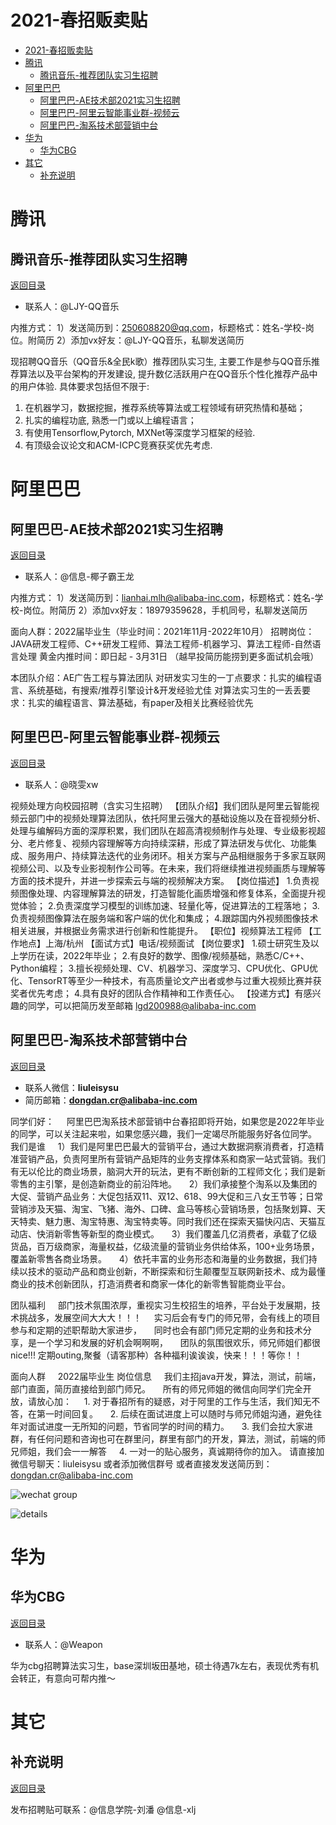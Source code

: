 # 2021-春招贩卖贴


<!-- @import "[TOC]" {cmd="toc" depthFrom=1 depthTo=6 orderedList=false} -->

<!-- code_chunk_output -->

- [2021-春招贩卖贴](#2021-春招贩卖贴)
- [腾讯](#腾讯)
  - [腾讯音乐-推荐团队实习生招聘](#腾讯音乐-推荐团队实习生招聘)
- [阿里巴巴](#阿里巴巴)
  - [阿里巴巴-AE技术部2021实习生招聘](#阿里巴巴-ae技术部2021实习生招聘)
  - [阿里巴巴-阿里云智能事业群-视频云](#阿里巴巴-阿里云智能事业群-视频云)
  - [阿里巴巴-淘系技术部营销中台](#阿里巴巴-淘系技术部营销中台)
- [华为](#华为)
  - [华为CBG](#华为cbg)
- [其它](#其它)
  - [补充说明](#补充说明)

<!-- /code_chunk_output -->

# 腾讯

## 腾讯音乐-推荐团队实习生招聘

[返回目录](#2021-春招贩卖贴)

* 联系人：@LJY-QQ音乐

内推方式：
1）发送简历到：250608820@qq.com，标题格式：姓名-学校-岗位。附简历
2）添加vx好友：@LJY-QQ音乐，私聊发送简历

  现招聘QQ音乐（QQ音乐&全民k歌）推荐团队实习生, 主要工作是参与QQ音乐推荐算法以及平台架构的开发建设, 提升数亿活跃用户在QQ音乐个性化推荐产品中的用户体验. 具体要求包括但不限于:

1.  在机器学习，数据挖掘，推荐系统等算法或工程领域有研究热情和基础； 
2.  扎实的编程功底, 熟悉一门或以上编程语言；
3.  有使用Tensorflow,Pytorch, MXNet等深度学习框架的经验.  
4.  有顶级会议论文和ACM-ICPC竞赛获奖优先考虑.

# 阿里巴巴

## 阿里巴巴-AE技术部2021实习生招聘

[返回目录](#2021-春招贩卖贴)

* 联系人：@信息-椰子霸王龙  

内推方式：
1）发送简历到：lianhai.mlh@alibaba-inc.com，标题格式：姓名-学校-岗位。附简历
2）添加vx好友：18979359628，手机同号，私聊发送简历

面向人群：2022届毕业生（毕业时间：2021年11月-2022年10月）
招聘岗位：JAVA研发工程师、C++研发工程师、算法工程师-机器学习、算法工程师-自然语言处理
黄金内推时间：即日起 - 3月31日 （越早投简历能捞到更多面试机会哦）

本团队介绍：AE广告工程与算法团队
对研发实习生的一丁点要求：扎实的编程语言、系统基础，有搜索/推荐引擎设计&开发经验尤佳
对算法实习生的一丢丢要求：扎实的编程语言、算法基础，有paper及相关比赛经验优先

## 阿里巴巴-阿里云智能事业群-视频云

[返回目录](#2021-春招贩卖贴)

* 联系人：@晓雯xw

视频处理方向校园招聘（含实习生招聘）
【团队介绍】我们团队是阿里云智能视频云部门中的视频处理算法团队，依托阿里云强大的基础设施以及在音视频分析、处理与编解码方面的深厚积累，我们团队在超高清视频制作与处理、专业级影视超分、老片修复、视频内容理解等方向持续深耕，形成了算法研发与优化、功能集成、服务用户、持续算法迭代的业务闭环。相关方案与产品相继服务于多家互联网视频公司、以及专业影视制作公司等。在未来，我们将继续推进视频画质与理解等方面的技术提升，并进一步探索云与端的视频解决方案。
【岗位描述】
1.负责视频图像处理、内容理解算法的研发，打造智能化画质增强和修复体系，全面提升视觉体验；
2.负责深度学习模型的训练加速、轻量化等，促进算法的工程落地；
3.负责视频图像算法在服务端和客户端的优化和集成；
4.跟踪国内外视频图像技术相关进展，并根据业务需求进行创新和性能提升。
【职位】视频算法工程师
【工作地点】上海/杭州
【面试方式】电话/视频面试
【岗位要求】
1.硕士研究生及以上学历在读，2022年毕业；
2.有良好的数学、图像/视频基础，熟悉C/C++、Python编程；
3.擅长视频处理、CV、机器学习、深度学习、CPU优化、GPU优化、TensorRT等至少一种技术，有高质量论文产出者或参与过重大视频比赛并获奖者优先考虑；
4.具有良好的团队合作精神和工作责任心。
【投递方式】有感兴趣的同学，可以把简历发至邮箱
lgd200988@alibaba-inc.com

## 阿里巴巴-淘系技术部营销中台

[返回目录](#2021-春招贩卖贴)

* 联系人微信：**liuleisysu**
* 简历邮箱：**dongdan.cr@alibaba-inc.com**

同学们好：
    阿里巴巴淘系技术部营销中台春招即将开始，如果您是2022年毕业的同学，可以关注起来啦，如果您感兴趣，我们一定竭尽所能服务好各位同学。
我们是谁
    1）我们是阿里巴巴最大的营销平台，通过大数据洞察消费者，打造精准营销产品，负责阿里所有营销产品矩阵的业务支撑体系和商家一站式营销。我们有无以伦比的商业场景，脑洞大开的玩法，更有不断创新的工程师文化；我们是新零售的主引擎，是创造新商业的前沿阵地。
    2）我们承接整个淘系以及集团的大促、营销产品业务：大促包括双11、双12、618、99大促和三八女王节等；日常营销涉及天猫、淘宝、飞猪、海外、口碑、盒马等核心营销场景，包括聚划算、天天特卖、魅力惠、淘宝特惠、淘宝特卖等。同时我们还在探索天猫快闪店、天猫互动店、快消新零售等新型的商业模式。
    3）我们覆盖几亿消费者，承载了亿级货品，百万级商家，海量权益，亿级流量的营销业务供给体系，100+业务场景，覆盖新零售各商业场景。
    4）依托丰富的业务形态和海量的业务数据，我们持续以技术的驱动产品和商业创新，不断探索和衍生颠覆型互联网新技术、成为最懂商业的技术创新团队，打造消费者和商家一体化的新零售智能商业平台。  

团队福利
    部门技术氛围浓厚，重视实习生校招生的培养，平台处于发展期，技术挑战多，发展空间大大大！！！
    实习后会有专门的师兄带，会有线上的项目参与和定期的述职帮助大家进步，
    同时也会有部门师兄定期的业务和技术分享，是一个学习和发展的好机会啊啊啊，
    团队的氛围很欢乐，师兄师姐们都很nice!!! 定期outing,聚餐（请客那种）各种福利诶诶诶，快来！！！等你！！

面向人群
    2022届毕业生
岗位信息
    我们主招java开发，算法，测试，前端，部门直面，简历直接给到部门师兄。
    所有的师兄师姐的微信向同学们完全开放，请放心加：
    1. 对于春招所有的疑惑，对于阿里的工作与生活，我们知无不答，在第一时间回复。
    2. 后续在面试进度上可以随时与师兄师姐沟通，避免往年对面试进度一无所知的问题，节省同学的时间的精力。
    3. 我们会拉大家进群，有任何问题和咨询也可在群里问，群里有部门的开发，算法，测试，前端的师兄师姐，我们会一一解答
    4. 一对一的贴心服务，真诚期待你的加入。
请直接加微信号聊天：liuleisysu
或者添加微信群号
或者直接发发送简历到：dongdan.cr@alibaba-inc.com

![wechat group](https://user-images.githubusercontent.com/16622934/110067858-817af580-7daf-11eb-9009-06441eb109e1.jpg)

![details](https://user-images.githubusercontent.com/16622934/110067887-893a9a00-7daf-11eb-9f46-ac1e6cae7b85.png)

# 华为

## 华为CBG

[返回目录](#2021-春招贩卖贴)

* 联系人：@Weapon

华为cbg招聘算法实习生，base深圳坂田基地，硕士待遇7k左右，表现优秀有机会转正，有意向可帮内推～

# 其它

## 补充说明

[返回目录](#2021-春招贩卖贴)

发布招聘贴可联系：@信息学院-刘潘 @信息-xlj
